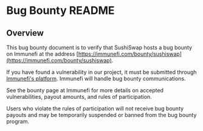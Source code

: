 # Bug Bounty README

## Overview

This bug bounty document is to verify that SushiSwap hosts a bug bounty on Immunefi at the address [https://immunefi.com/bounty/sushiswap](https://immunefi.com/bounty/sushiswap).

If you have found a vulnerability in our project, it must be submitted through [Immunefi's platform](https://immunefi.com/). Immunefi will handle bug bounty communications.

See the bounty page at Immunefi for more details on accepted vulnerabilities, payout amounts, and rules of participation.

Users who violate the rules of participation will not receive bug bounty payouts and may be temporarily suspended or banned from the bug bounty program.
